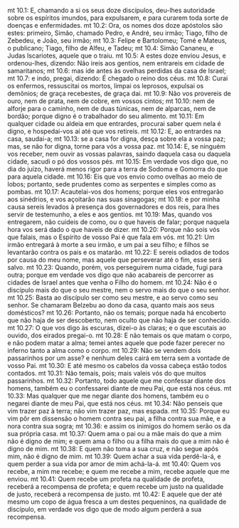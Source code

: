 mt 10.1: E, chamando a si os seus doze discípulos, deu-lhes autoridade sobre os espíritos imundos, para expulsarem, e para curarem toda sorte de doenças e enfermidades.
mt 10.2: Ora, os nomes dos doze apóstolos são estes: primeiro, Simão, chamado Pedro, e André, seu irmão; Tiago, filho de Zebedeu, e João, seu irmão;
mt 10.3: Felipe e Bartolomeu; Tomé e Mateus, o publicano; Tiago, filho de Alfeu, e Tadeu;
mt 10.4: Simão Cananeu, e Judas Iscariotes, aquele que o traiu.
mt 10.5: A estes doze enviou Jesus, e ordenou-lhes, dizendo: Não ireis aos gentios, nem entrareis em cidade de samaritanos;
mt 10.6: mas ide antes às ovelhas perdidas da casa de Israel;
mt 10.7: e indo, pregai, dizendo: É chegado o reino dos céus.
mt 10.8: Curai os enfermos, ressuscitai os mortos, limpai os leprosos, expulsai os demônios; de graça recebestes, de graça dai.
mt 10.9: Não vos provereis de ouro, nem de prata, nem de cobre, em vossos cintos;
mt 10.10: nem de alforje para o caminho, nem de duas túnicas, nem de alparcas, nem de bordão; porque digno é o trabalhador do seu alimento.
mt 10.11: Em qualquer cidade ou aldeia em que entrardes, procurai saber quem nela é digno, e hospedai-vos aí até que vos retireis.
mt 10.12: E, ao entrardes na casa, saudai-a;
mt 10.13: se a casa for digna, desça sobre ela a vossa paz; mas, se não for digna, torne para vós a vossa paz.
mt 10.14: E, se ninguém vos receber, nem ouvir as vossas palavras, saindo daquela casa ou daquela cidade, sacudi o pó dos vossos pés.
mt 10.15: Em verdade vos digo que, no dia do juízo, haverá menos rigor para a terra de Sodoma e Gomorra do que para aquela cidade.
mt 10.16: Eis que vos envio como ovelhas ao meio de lobos; portanto, sede prudentes como as serpentes e simples como as pombas.
mt 10.17: Acautelai-vos dos homens; porque eles vos entregarão aos sinédrios, e vos açoitarão nas suas sinagogas;
mt 10.18: e por minha causa sereis levados à presença dos governadores e dos reis, para lhes servir de testemunho, a eles e aos gentios.
mt 10.19: Mas, quando vos entregarem, não cuideis de como, ou o que haveis de falar; porque naquela hora vos será dado o que haveis de dizer.
mt 10.20: Porque não sois vós que falais, mas o Espírito de vosso Pai é que fala em vós.
mt 10.21: Um irmão entregará à morte a seu irmão, e um pai a seu filho; e filhos se levantarão contra os pais e os matarão.
mt 10.22: E sereis odiados de todos por causa do meu nome, mas aquele que perseverar até o fim, esse será salvo.
mt 10.23: Quando, porém, vos perseguirem numa cidade, fugi para outra; porque em verdade vos digo que não acabareis de percorrer as cidades de Israel antes que venha o Filho do homem.
mt 10.24: Não é o discípulo mais do que o seu mestre, nem o servo mais do que o seu senhor.
mt 10.25: Basta ao discípulo ser como seu mestre, e ao servo como seu senhor. Se chamaram Belzebu ao dono da casa, quanto mais aos seus domésticos?
mt 10.26: Portanto, não os temais; porque nada há encoberto que não haja de ser descoberto, nem oculto que não haja de ser conhecido.
mt 10.27: O que vos digo às escuras, dizei-o às claras; e o que escutais ao ouvido, dos eirados pregai-o.
mt 10.28: E não temais os que matam o corpo, e não podem matar a alma; temei antes aquele que pode fazer perecer no inferno tanto a alma como o corpo.
mt 10.29: Não se vendem dois passarinhos por um asse? e nenhum deles cairá em terra sem a vontade de vosso Pai.
mt 10.30: E até mesmo os cabelos da vossa cabeça estão todos contados.
mt 10.31: Não temais, pois; mais valeis vós do que muitos passarinhos.
mt 10.32: Portanto, todo aquele que me confessar diante dos homens, também eu o confessarei diante de meu Pai, que está nos céus.
mt 10.33: Mas qualquer que me negar diante dos homens, também eu o negarei diante de meu Pai, que está nos céus.
mt 10.34: Não penseis que vim trazer paz à terra; não vim trazer paz, mas espada.
mt 10.35: Porque eu vim pôr em dissensão o homem contra seu pai, a filha contra sua mãe, e a nora contra sua sogra;
mt 10.36: e assim os inimigos do homem serão os da sua própria casa.
mt 10.37: Quem ama o pai ou a mãe mais do que a mim não é digno de mim; e quem ama o filho ou a filha mais do que a mim não é digno de mim.
mt 10.38: E quem não toma a sua cruz, e não segue após mim, não é digno de mim.
mt 10.39: Quem achar a sua vida perdê-la-á, e quem perder a sua vida por amor de mim achá-la-á.
mt 10.40: Quem vos recebe, a mim me recebe; e quem me recebe a mim, recebe aquele que me enviou.
mt 10.41: Quem recebe um profeta na qualidade de profeta, receberá a recompensa de profeta; e quem recebe um justo na qualidade de justo, receberá a recompensa de justo.
mt 10.42: E aquele que der até mesmo um copo de água fresca a um destes pequeninos, na qualidade de discípulo, em verdade vos digo que de modo algum perderá a sua recompensa.
